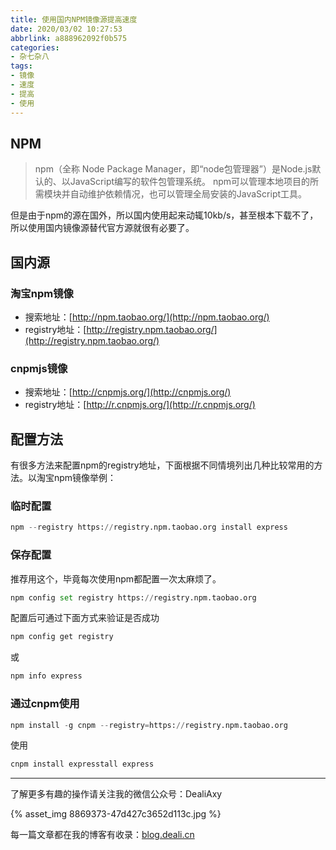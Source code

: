 ```yaml
---
title: 使用国内NPM镜像源提高速度
date: 2020/03/02 10:27:53
abbrlink: a888962092f0b575
categories:
- 杂七杂八
tags:
- 镜像
- 速度
- 提高
- 使用
---
```

## NPM
>npm（全称 Node Package Manager，即“node包管理器”）是Node.js默认的、以JavaScript编写的软件包管理系统。
>npm可以管理本地项目的所需模块并自动维护依赖情况，也可以管理全局安装的JavaScript工具。

但是由于npm的源在国外，所以国内使用起来动辄10kb/s，甚至根本下载不了，所以使用国内镜像源替代官方源就很有必要了。

## 国内源

### 淘宝npm镜像

*   搜索地址：[](http://npm.taobao.org/)[http://npm.taobao.org/](http://npm.taobao.org/)
*   registry地址：[](http://registry.npm.taobao.org/)[http://registry.npm.taobao.org/](http://registry.npm.taobao.org/)

### cnpmjs镜像

*   搜索地址：[](http://cnpmjs.org/)[http://cnpmjs.org/](http://cnpmjs.org/)
*   registry地址：[](http://r.cnpmjs.org/)[http://r.cnpmjs.org/](http://r.cnpmjs.org/)

## 配置方法
有很多方法来配置npm的registry地址，下面根据不同情境列出几种比较常用的方法。以淘宝npm镜像举例：

### 临时配置

```python
npm --registry https://registry.npm.taobao.org install express
```

### 保存配置
推荐用这个，毕竟每次使用npm都配置一次太麻烦了。
```python
npm config set registry https://registry.npm.taobao.org
```

配置后可通过下面方式来验证是否成功
```python
npm config get registry
```
或
```python
npm info express
```

### 通过cnpm使用
```python
npm install -g cnpm --registry=https://registry.npm.taobao.org
```

使用
```python
cnpm install expresstall express
```

---------------

了解更多有趣的操作请关注我的微信公众号：DealiAxy

{% asset_img 8869373-47d427c3652d113c.jpg %}

每一篇文章都在我的博客有收录：[blog.deali.cn](http://blog.deali.cn)
